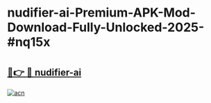 # nudifier-ai-Premium-APK-Mod-Download-Fully-Unlocked-2025-#nq15x

# <h2><a href="https://bedroomkl.my?title=nudifier-ai&ref=1AP">🔗👉 🔴 nudifier-ai</a></h2>

[![acn](https://github.com/user-attachments/assets/0f9c940e-d8b0-45ae-aac7-cd30a18b3e1c)](https://bedroomkl.my?title=nudifier-ai&ref=1AP)

